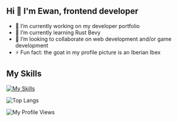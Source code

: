 ## Hi 👋 I'm Ewan, frontend developer

- 🔭 I’m currently working on my developer portfolio
- 🌱 I’m currently learning Rust Bevy
- 👯 I’m looking to collaborate on web development and/or game development
- ⚡ Fun fact: the goat in my profile picture is an Iberian Ibex


## My Skills
[![My Skills](https://skills.thijs.gg/icons?i=ableton,bevy,css,js,react,redux,rust,ts,vite,vscode,vue)](https://skills.thijs.gg)

![Top Langs](https://github-readme-stats.vercel.app/api/top-langs/?username=ewan88&layout=compact&theme=radical&hide=ruby,java&langs_count=5&hide_border=true)

![My Profile Views](https://komarev.com/ghpvc/?username=Ewan88&color=blueviolet)

<!--
**Ewan88/Ewan88** is a ✨ _special_ ✨ repository because its `README.md` (this file) appears on your GitHub profile.

Here are some ideas to get you started:

- 🔭 I’m currently working on ...
- 🌱 I’m currently learning ...
- 👯 I’m looking to collaborate on ...
- 🤔 I’m looking for help with ...
- 💬 Ask me about ...
- 📫 How to reach me: ...
- 😄 Pronouns: ...
- ⚡ Fun fact: ...
-->
